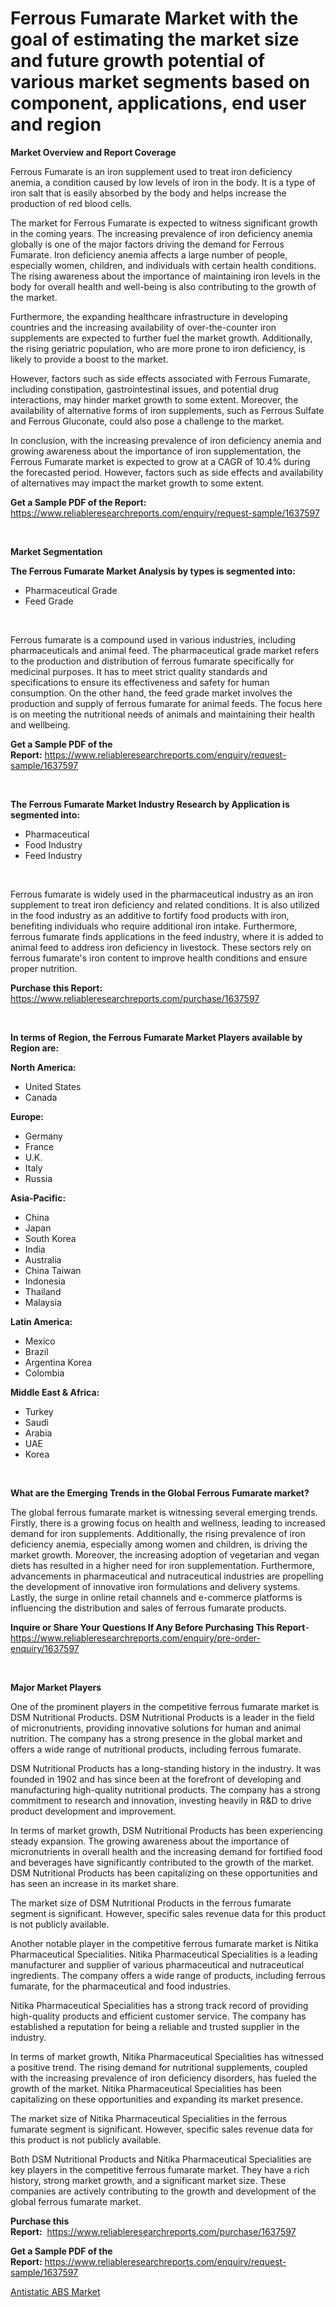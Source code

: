 <p><h1>Ferrous Fumarate Market with the goal of estimating the market size and future growth potential of various market segments based on component, applications, end user and region</h1></p><p><strong>Market Overview and Report Coverage</strong></p>
<p><p>Ferrous Fumarate is an iron supplement used to treat iron deficiency anemia, a condition caused by low levels of iron in the body. It is a type of iron salt that is easily absorbed by the body and helps increase the production of red blood cells.</p><p>The market for Ferrous Fumarate is expected to witness significant growth in the coming years. The increasing prevalence of iron deficiency anemia globally is one of the major factors driving the demand for Ferrous Fumarate. Iron deficiency anemia affects a large number of people, especially women, children, and individuals with certain health conditions. The rising awareness about the importance of maintaining iron levels in the body for overall health and well-being is also contributing to the growth of the market.</p><p>Furthermore, the expanding healthcare infrastructure in developing countries and the increasing availability of over-the-counter iron supplements are expected to further fuel the market growth. Additionally, the rising geriatric population, who are more prone to iron deficiency, is likely to provide a boost to the market.</p><p>However, factors such as side effects associated with Ferrous Fumarate, including constipation, gastrointestinal issues, and potential drug interactions, may hinder market growth to some extent. Moreover, the availability of alternative forms of iron supplements, such as Ferrous Sulfate and Ferrous Gluconate, could also pose a challenge to the market.</p><p>In conclusion, with the increasing prevalence of iron deficiency anemia and growing awareness about the importance of iron supplementation, the Ferrous Fumarate market is expected to grow at a CAGR of 10.4% during the forecasted period. However, factors such as side effects and availability of alternatives may impact the market growth to some extent.</p></p>
<p><strong>Get a Sample PDF of the Report:</strong> <a href="https://www.reliableresearchreports.com/enquiry/request-sample/1637597">https://www.reliableresearchreports.com/enquiry/request-sample/1637597</a></p>
<p>&nbsp;</p>
<p><strong>Market Segmentation</strong></p>
<p><strong>The Ferrous Fumarate Market Analysis by types is segmented into:</strong></p>
<p><ul><li>Pharmaceutical Grade</li><li>Feed Grade</li></ul></p>
<p>&nbsp;</p>
<p><p>Ferrous fumarate is a compound used in various industries, including pharmaceuticals and animal feed. The pharmaceutical grade market refers to the production and distribution of ferrous fumarate specifically for medicinal purposes. It has to meet strict quality standards and specifications to ensure its effectiveness and safety for human consumption. On the other hand, the feed grade market involves the production and supply of ferrous fumarate for animal feeds. The focus here is on meeting the nutritional needs of animals and maintaining their health and wellbeing.</p></p>
<p><strong>Get a Sample PDF of the Report:</strong>&nbsp;<a href="https://www.reliableresearchreports.com/enquiry/request-sample/1637597">https://www.reliableresearchreports.com/enquiry/request-sample/1637597</a></p>
<p>&nbsp;</p>
<p><strong>The Ferrous Fumarate Market Industry Research by Application is segmented into:</strong></p>
<p><ul><li>Pharmaceutical</li><li>Food Industry</li><li>Feed Industry</li></ul></p>
<p>&nbsp;</p>
<p><p>Ferrous fumarate is widely used in the pharmaceutical industry as an iron supplement to treat iron deficiency and related conditions. It is also utilized in the food industry as an additive to fortify food products with iron, benefiting individuals who require additional iron intake. Furthermore, ferrous fumarate finds applications in the feed industry, where it is added to animal feed to address iron deficiency in livestock. These sectors rely on ferrous fumarate's iron content to improve health conditions and ensure proper nutrition.</p></p>
<p><strong>Purchase this Report:</strong>&nbsp; <a href="https://www.reliableresearchreports.com/purchase/1637597">https://www.reliableresearchreports.com/purchase/1637597</a></p>
<p>&nbsp;</p>
<p><strong>In terms of Region, the Ferrous Fumarate Market Players available by Region are:</strong></p>
<p>
    <p> <strong> North America: </strong>
        <ul>
            <li>United States</li>
            <li>Canada</li>
        </ul>
        </p> 
    <p> <strong> Europe: </strong>
        <ul>
            <li>Germany</li>
            <li>France</li>
            <li>U.K.</li>
            <li>Italy</li>
            <li>Russia</li>
        </ul>
        </p> 
    <p> <strong> Asia-Pacific: </strong>
        <ul>
            <li>China</li>
            <li>Japan</li>
            <li>South Korea</li>
            <li>India</li>
            <li>Australia</li>
            <li>China Taiwan</li>
            <li>Indonesia</li>
            <li>Thailand</li>
            <li>Malaysia</li>
        </ul>
        </p> 
    <p> <strong> Latin America: </strong>
        <ul>
            <li>Mexico</li>
            <li>Brazil</li>
            <li>Argentina Korea</li>
            <li>Colombia</li>
        </ul>
        </p> 
    <p> <strong> Middle East & Africa: </strong>
        <ul>
            <li>Turkey</li>
            <li>Saudi</li>
            <li>Arabia</li>
            <li>UAE</li>
            <li>Korea</li>
        </ul>
    </p>
    </p>
<p>&nbsp;</p>
<p><strong>What are the Emerging Trends in the Global Ferrous Fumarate market?</strong></p>
<p><p>The global ferrous fumarate market is witnessing several emerging trends. Firstly, there is a growing focus on health and wellness, leading to increased demand for iron supplements. Additionally, the rising prevalence of iron deficiency anemia, especially among women and children, is driving the market growth. Moreover, the increasing adoption of vegetarian and vegan diets has resulted in a higher need for iron supplementation. Furthermore, advancements in pharmaceutical and nutraceutical industries are propelling the development of innovative iron formulations and delivery systems. Lastly, the surge in online retail channels and e-commerce platforms is influencing the distribution and sales of ferrous fumarate products.</p></p>
<p><strong>Inquire or Share Your Questions If Any Before Purchasing This Report</strong>- <a href="https://www.reliableresearchreports.com/enquiry/pre-order-enquiry/1637597">https://www.reliableresearchreports.com/enquiry/pre-order-enquiry/1637597</a></p>
<p>&nbsp;</p>
<p><strong>Major Market Players</strong></p>
<p><p>One of the prominent players in the competitive ferrous fumarate market is DSM Nutritional Products. DSM Nutritional Products is a leader in the field of micronutrients, providing innovative solutions for human and animal nutrition. The company has a strong presence in the global market and offers a wide range of nutritional products, including ferrous fumarate.</p><p>DSM Nutritional Products has a long-standing history in the industry. It was founded in 1902 and has since been at the forefront of developing and manufacturing high-quality nutritional products. The company has a strong commitment to research and innovation, investing heavily in R&D to drive product development and improvement.</p><p>In terms of market growth, DSM Nutritional Products has been experiencing steady expansion. The growing awareness about the importance of micronutrients in overall health and the increasing demand for fortified food and beverages have significantly contributed to the growth of the market. DSM Nutritional Products has been capitalizing on these opportunities and has seen an increase in its market share.</p><p>The market size of DSM Nutritional Products in the ferrous fumarate segment is significant. However, specific sales revenue data for this product is not publicly available.</p><p>Another notable player in the competitive ferrous fumarate market is Nitika Pharmaceutical Specialities. Nitika Pharmaceutical Specialities is a leading manufacturer and supplier of various pharmaceutical and nutraceutical ingredients. The company offers a wide range of products, including ferrous fumarate, for the pharmaceutical and food industries.</p><p>Nitika Pharmaceutical Specialities has a strong track record of providing high-quality products and efficient customer service. The company has established a reputation for being a reliable and trusted supplier in the industry.</p><p>In terms of market growth, Nitika Pharmaceutical Specialities has witnessed a positive trend. The rising demand for nutritional supplements, coupled with the increasing prevalence of iron deficiency disorders, has fueled the growth of the market. Nitika Pharmaceutical Specialities has been capitalizing on these opportunities and expanding its market presence.</p><p>The market size of Nitika Pharmaceutical Specialities in the ferrous fumarate segment is significant. However, specific sales revenue data for this product is not publicly available.</p><p>Both DSM Nutritional Products and Nitika Pharmaceutical Specialities are key players in the competitive ferrous fumarate market. They have a rich history, strong market growth, and a significant market size. These companies are actively contributing to the growth and development of the global ferrous fumarate market.</p></p>
<p><strong>Purchase this Report:</strong>&nbsp;&nbsp;<a href="https://www.reliableresearchreports.com/purchase/1637597">https://www.reliableresearchreports.com/purchase/1637597</a></p>
<p></p>
<p><strong>Get a Sample PDF of the Report:</strong>&nbsp;<a href="https://www.reliableresearchreports.com/enquiry/request-sample/1637597">https://www.reliableresearchreports.com/enquiry/request-sample/1637597</a></p>
<p><p><a href="https://github.com/CliffMedina6/Market-Research-Report-List-2/blob/main/antistatic-abs-market.md">Antistatic ABS Market</a></p></p>